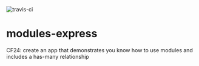 <img src="https://travis-ci.org/joekteo/modules-express.svg?branch=travisci" alt="travis-ci">

modules-express
===============

CF24: create an app that demonstrates you know how to use modules and includes a has-many relationship
